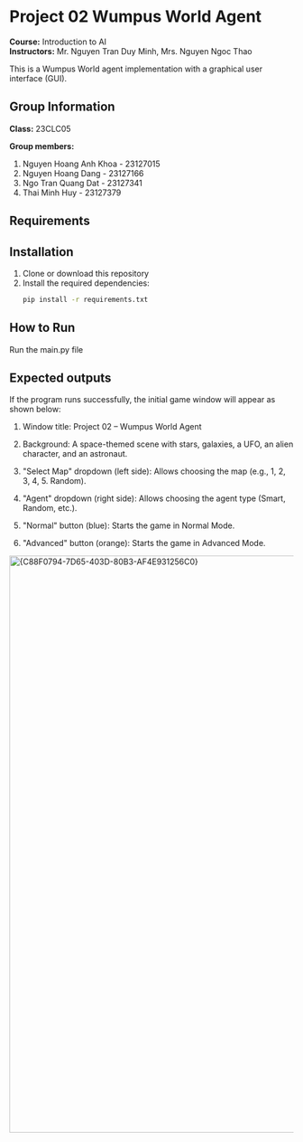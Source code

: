 # Project 02 Wumpus World Agent

**Course:** Introduction to AI  
**Instructors:** Mr. Nguyen Tran Duy Minh, Mrs. Nguyen Ngoc Thao

This is a Wumpus World agent implementation with a graphical user interface (GUI).

## Group Information

**Class:** 23CLC05

**Group members:**
1. Nguyen Hoang Anh Khoa - 23127015
2. Nguyen Hoang Dang - 23127166
3. Ngo Tran Quang Dat - 23127341
4. Thai Minh Huy - 23127379
## Requirements
## Installation

1. Clone or download this repository
2. Install the required dependencies:
   ```bash
   pip install -r requirements.txt
   ```
## How to Run
Run the main.py file
## Expected outputs
If the program runs successfully, the initial game window will appear as shown below:

1. Window title: Project 02 – Wumpus World Agent

2. Background: A space-themed scene with stars, galaxies, a UFO, an alien character, and an astronaut.

3. "Select Map" dropdown (left side): Allows choosing the map (e.g., 1, 2, 3, 4, 5. Random).

4. "Agent" dropdown (right side): Allows choosing the agent type (Smart, Random, etc.).

5. "Normal" button (blue): Starts the game in Normal Mode.

6. "Advanced" button (orange): Starts the game in Advanced Mode.
<img width="1436" height="1021" alt="{C88F0794-7D65-403D-80B3-AF4E931256C0}" src="https://github.com/user-attachments/assets/65fe3e71-0ce1-4974-b500-8044b3b47873" />

